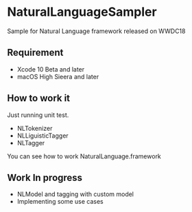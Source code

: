 # NaturalLanguageSampler
Sample for Natural Language framework released on WWDC18

## Requirement
- Xcode 10 Beta and later
- macOS High Sieera and later

## How to work it
Just running unit test.

- NLTokenizer
- NLLiguisticTagger
- NLTagger

You can see how to work NaturalLanguage.framework

## Work In progress

- NLModel and tagging with custom model
- Implementing some use cases
